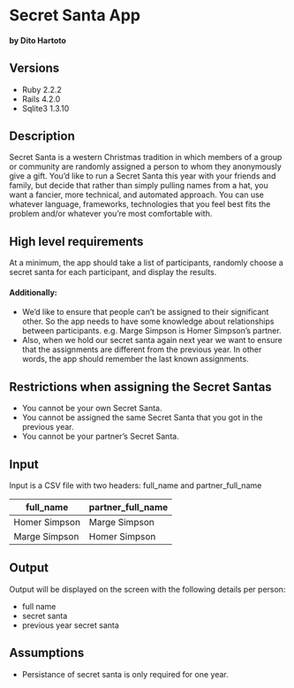 # Secret Santa App
#### by Dito Hartoto

## Versions
- Ruby 2.2.2
- Rails 4.2.0
- Sqlite3 1.3.10

## Description
Secret Santa is a western Christmas tradition in which members of a group or
community are randomly assigned a person to whom they anonymously give a gift.
You’d like to run a Secret Santa this year with your friends and family, but
decide that rather than simply pulling names from a hat, you want a fancier,
more technical, and automated approach.
You can use whatever language, frameworks, technologies that you feel best fits
the problem and/or whatever you’re most comfortable with.

## High level requirements
At a minimum, the app should take a list of participants, randomly choose a
secret santa for each participant, and display the results.
#### Additionally:
- We’d like to ensure that people can’t be assigned to their significant other.
So the app needs to have some knowledge about relationships between participants.
e.g. Marge Simpson is Homer Simpson’s partner.
- Also, when we hold our secret santa again next year we want to ensure that the
assignments are different from the previous year. In other words, the app should
remember the last known assignments.

## Restrictions when assigning the Secret Santas
- You cannot be your own Secret Santa.
- You cannot be assigned the same Secret Santa that you got in the previous year.
- You cannot be your partner’s Secret Santa.

## Input
Input is a CSV file with two headers: full_name and partner_full_name

full_name | partner_full_name
--------- | -----------------
Homer Simpson | Marge Simpson
Marge Simpson | Homer Simpson

## Output
Output will be displayed on the screen with the following details per person:
- full name
- secret santa
- previous year secret santa

## Assumptions
- Persistance of secret santa is only required for one year.
